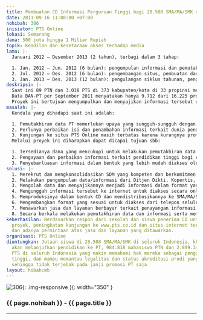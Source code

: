 ```yaml
---
title: Pembuatan CD Informasi Perguruan Tinggi bagi 28.508 SMA/MA/SMK di seluruh Indonesia
date: 2011-09-16 11:08:00 +07:00
nohibah: 306
inisiator: PTS Online
lokasi: Semarang
dana: 500 juta hingga 1 Miliar Rupiah
topik: Keadilan dan kesetaraan akses terhadap media
lama: |-
  Januari 2012 – Desember 2013 (2 tahun), terbagi dalam 3 tahap:

  1. Jan. 2012 – Jun. 2012 (6 bulan): pengumpulan informasi dan pemutakhiran data PT
  2. Jul. 2012 – Des. 2012 (6 bulan): pengembangan situs, pembuatan dan pendistribusian CD dan memulai tahap pemasaran jasa dan layanan
  3. Jan. 2013 – Des. 2013 (12 bulan): pengulangan siklus tahunan, pengembangan aplikasi telepon seluler, dan melanjutkan pemasaran jasa dan layanan
deskripsi: |-
  Saat ini 89 PTN dan 3.038 PTS di 373 kabupaten/kota di 33 propinsi menyelenggarakan 16.000 lebih jurusan/program studi jenjang diploma, sarjana, profesi, magister hingga doktor, di 460-an bidang studi. Bagaimana kondisi dan kualitas prodi tersebut? Bagaimana memilih satu di antaranya? Analisis data yang kami lakukan tahun 2010 memberikan hasil yang mengkhawatirkan. Dari 11.304 Prodi yang diselenggarakan oleh PTS, ternyata ribuan (per Maret 2010 ada 3.285 Prodi) SUDAH HABIS ijin operasionalnya dan lebih dari 2.500 Prodi kadaluarsa tahun itu.
  Data BAN-PT per September 2011 menyatakan hanya 9.712 dari 16.225 prodi PTN dan PTS yang akreditasinya masih berlaku. Dulu, akreditasi ini sifatnya pilihan. Artinya, selama memiliki ijin operasional yang masih berlaku, tidak ada masalah. Tetapi PP no. 19 tahun 2005 mengubah hal itu. PP tersebut mengatur bahwa mulai tahun 2012, prodi yang tidak terakreditasi TIDAK BOLEH menerbitkan ijasah. Fakta dan informasi ini tidak diketahui oleh sebagian (besar) calon mahasiswa, terutama di daerah. Akibatnya, sering mereka tertipu oleh promosi yang dilakukan oleh PT. Sampai saat ini belum ada satu sumber yang lengkap dan menyeluruh sebagai panduan bagi mereka.
  Proyek ini bertujuan mengumpulkan dan menyajikan informasi tersebut dalam bentuk CD yang akan dibagikan ke seluruh SMA/MA/SMK di Indonesia untuk disebarluaskan ke siswa-siswa yang membutuhkannya
masalah: |-
  Kendala yang dihadapi saat ini adalah:

  1. Pemutakhiran data PT memerlukan upaya yang sungguh-sungguh dengan didukung sumber daya manusia dan dana yang mencukupi.
  2. Perlunya perbaikan isi dan penambahan informasi terkait dunia pendidikan tinggi bagi siswa-siswa SMA/MA/SMK.
  3. Kunjungan ke situs PTS Online masih terbatas karena kurangnya promosi dan terbatasnya akses internet di daerah-daerah luar Jawa.
  Melalui proyek ini diharapkan dapat dicapai tujuan sbb:

  1. Tersedianya dana yang mencukupi untuk melakukan pemutakhiran data dengan dukungan SDM yang memadai.
  2. Pengayaan dan perbaikan informasi terkait pendidikan tinggi bagi calon mahasiswa.
  3. Penyebarluasan informasi dalam bentuk yang lebih mudah diakses oleh calon mahasiswa di daerah, yaitu CD dan, nantinya, telepon seluler. Cetakan tidak dipilih karena lebih mahal, berat, dan tidak interaktif
solusi: |-
  1. Merekrut dan mengkonsolidasikan SDM yang kompeten dan berkomitmen dalam proyek ini.
  2. Melakukan pengumpulan data/informasi dari Ditjen Dikti, Kopertis, dan BAN-PT sebagai regulator; institusi PTS dan PTN sebagai operator pendidikan; BEM di PT sebagai pengguna jasa pendidikan; dosen dan pengamat sebagai nara sumber yang relevan; dan masyarakat umum.
  3. Mengolah data dan menyajikannya menjadi informasi dalam format yang sesuai.
  4. Mengunggah informasi tersebut ke internet untuk diakses secara online.
  5. Memproduksinya dalam bentuk CD dan mendistribusikannya ke SMA/MA/SMK di seluruh Indonesia.
  6. Mengembangkan format yang sesuai untuk diakses dari telepon seluler.
  7. Menawarkan jasa dan layanan berbayar terkait penayangan informasi di internet, CD, dan telepon seluler, misalnya pembuatan dan penayangan iklan, pembuatan website, dll. Dengan demikian, mulai tahun ke-3 diharapkan proyek ini bisa membiayai dirinya sendiri.
  8. Secara berkala melakukan pemutakhiran data dan informasi serta meminta umpan balik dari pengguna. Proyek ini akan memberi keuntungan kepada jutaan siswa di 28.508 SMA/MA/SMK di seluruh Indonesia, khususnya yang akan melanjutkan pendidikan ke PT, 984.818 mahasiswa PTN dan 2.899.343 mahasiswa PTS di seluruh Indonesia yang makin memahami hak mereka sebagai pengguna jasa pendidikan tinggi, dan mampu memantau legalitas dan status akreditasi prodi yang mereka ikuti sehingga tidak terjebak pada janji promosi PT saja
keberhasilan: Berdasarkan respon dari sekolah dan siswa penerima CD untuk keberlanjutan
  proyek, peningkatan kunjungan ke www.pts.co.id dan situs internet terkait lainnya,
  dan adanya permintaan atas jasa dan layanan yang ditawarkan.
organisasi: PTS Online
diuntungkan: Jutaan siswa di 28.508 SMA/MA/SMK di seluruh Indonesia, khususnya yang
  akan melanjutkan pendidikan ke PT, 984.818 mahasiswa PTN dan 2.899.343 mahasiswa
  PTS di seluruh Indonesia yang makin memahami hak mereka sebagai pengguna jasa pendidikan
  tinggi, dan mampu memantau legalitas dan status akreditasi prodi yang mereka ikuti
  sehingga tidak terjebak pada janji promosi PT saja
layout: hibahcmb
---
```


![306](/static/img/hibahcmb/306.png){: .img-responsive }{: width="350" }

### {{ page.nohibah }} - {{ page.title }}

---
